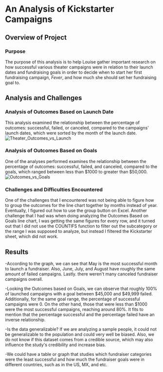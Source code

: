 # An Analysis of Kickstarter Campaigns
## Overview of Project
### Purpose
The purpose of this analysis is to help Louise gather important research on how successful various theater campaigns were in relation to their launch dates and fundraising goals in order to decide when to start her first fundraising campaign, *Fever*, and how much she should set her fundraising goal to. 
## Analysis and Challenges
### Analysis of Outcomes Based on Launch Date
This analysis examined the relationship between the percentage of outcomes: successful, failed, or canceled, compared to the campaigns' launch dates, which were sorted by the month of the launch date.
![Theater_Outcomes_vs_Launch](https://user-images.githubusercontent.com/88624677/130638667-a4aad67b-2a2b-4ce6-bb6e-ad805d4ee210.png)
### Analysis of Outcomes Based on Goals
One of the analyses performed examines the relationship between the percentage of outcomes: successful, failed, and canceled, compared to the goals, which ranged between less than $1000 to greater than $50,000.
![Outcomes_vs_Goals](https://user-images.githubusercontent.com/88624677/130638666-9381f43a-95e6-46d0-b120-0d68e3f89209.png)

### Challenges and Difficulties Encountered
One of the challenges that I encountered was not being able to figure how to group the outcomes for the line chart together by months instead of year. Eventually, I figured out how to use the group button on Excel. Another challenge that I had was when doing analyzing the Outcomes Based on Goals line chart, I was getting the same figures for every row, and it turned out that I did not use the COUNTIFS function to filter out the subcategory or the range I was supposed to analyze, but instead I filtered the Kickstarter sheet, which did not work.
## Results
-According to the graph, we can see that May is the most successful month to launch a fundraiser. Also, June, July, and August have roughly the same amount of failed campaigns. Lastly. there weren't many canceled fundraiser campaigns overall. 

-Looking the Outcomes based on Goals, we can observe that roughly 100% of launched campaigns with a goal between $45,000 and $49,999 failed. Additionally, for the same goal range, the percentage of successful campaigns were 0. On the other hand, those that were less than $1000 were the most successful campaigns, reaching around 80%. It fits to mention that the percentage successful and the percentage failed have an inverse relationship. 

-Is the data generalizable? If we are analyzing a sample people, it could not be generalizable to the population and could very well be biased. Also, we do not know if this dataset comes from a credible source, which may also influence the study's credibility and increase bias. 

-We could have a table or graph that studies which fundraiser categories were the least successful and how much the fundraiser goals were in different countries, such as in the US, MX, and etc. 
